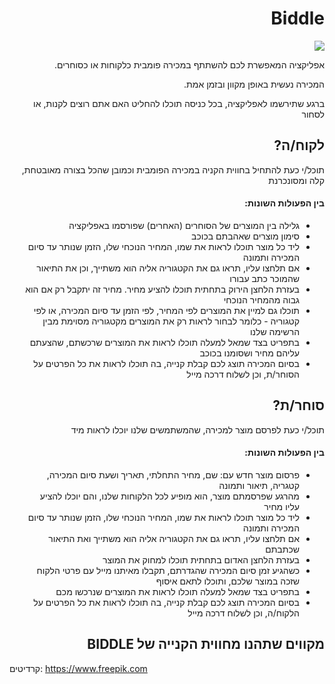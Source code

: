 <div dir='rtl' lang='he'>

# Biddle

![](https://github.com/Benitk/Biddle/blob/main/pics/biddle_logo.png)
 
אפליקציה המאפשרת לכם להשתתף במכירה פומבית כלקוחות או כסוחרים.

המכירה נעשית באופן מקוון ובזמן אמת.
 
ברגע שתירשמו לאפליקציה, בכל כניסה תוכלו להחליט האם אתם רוצים לקנות, או לסחור


## לקוח/ה?

תוכל/י כעת להתחיל בחווית הקניה במכירה הפומבית
וכמובן שהכל בצורה מאובטחת, קלה ומסונכרנת

#### בין הפעולות השונות:

* גלילה בין המוצרים של הסוחרים (האחרים) שפורסמו באפליקציה
* סימון מוצרים שאהבתם בכוכב
* ליד כל מוצר תוכלו לראות את שמו, המחיר הנוכחי שלו, הזמן שנותר עד סיום המכירה ותמונה
* אם תלחצו עליו, תראו גם את הקטגוריה אליה הוא משתייך, וכן את התיאור שהמוכר כתב עבורו
* בעזרת הלחצן הירוק בתחתית תוכלו להציע מחיר. מחיר זה יתקבל רק אם הוא גבוה מהמחיר הנוכחי
* תוכלו גם למיין את המוצרים לפי המחיר, לפי הזמן עד סיום המכירה, או לפי קטגוריה - כלומר לבחור לראות רק את המוצרים מקטגוריה מסוימת מבין הרשימה שלנו
* בתפריט בצד שמאל למעלה תוכלו לראות את המוצרים שרכשתם, שהצעתם עליהם מחיר ושסומנו בכוכב
* בסיום המכירה תוצג לכם קבלת קנייה, בה תוכלו לראות את כל הפרטים על הסוחר/ת, וכן לשלוח דרכה מייל


## סוחר/ת?

תוכל/י כעת לפרסם מוצר למכירה, שהמשתמשים שלנו יוכלו לראות מיד

#### בין הפעולות השונות:

* פרסום מוצר חדש עם: שם, מחיר התחלתי, תאריך ושעת סיום המכירה, קטגריה, תיאור ותמונה
* מהרגע שפרסמתם מוצר, הוא מופיע לכל הלקוחות שלנו, והם יוכלו להציע עליו מחיר
* ליד כל מוצר תוכלו לראות את שמו, המחיר הנוכחי שלו, הזמן שנותר עד סיום המכירה ותמונה
* אם תלחצו עליו, תראו גם את הקטגוריה אליה הוא משתייך ואת התיאור שכתבתם
* בעזרת הלחצן האדום בתחתית תוכלו למחוק את המוצר
* כשהגיע זמן סיום המכירה שהגדרתם, תקבלו מאיתנו מייל עם פרטי הלקוח שזכה במוצר שלכם, ותוכלו לתאם איסוף
* בתפריט בצד שמאל למעלה תוכלו לראות את המוצרים שנרכשו מכם
* בסיום המכירה תוצג לכם קבלת קנייה, בה תוכלו לראות את כל הפרטים על הלקוח/ה, וכן לשלוח דרכה מייל


## מקווים שתהנו מחווית הקנייה של BIDDLE

</div>

קרדיטים:
https://www.freepik.com
